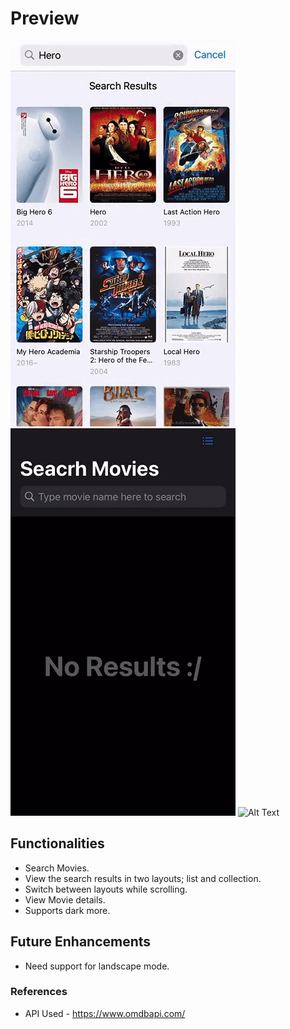 # Preview

![Alt Text](lightbig.gif)
![Alt Text](darkbig.gif)
![Alt Text](lightlayout.gif)

## Functionalities
- Search Movies.
- View the search results in two layouts; list and collection.
- Switch between layouts while scrolling.
- View Movie details.
- Supports dark more.

## Future Enhancements
- Need support for landscape mode.

### References
- API Used - https://www.omdbapi.com/
